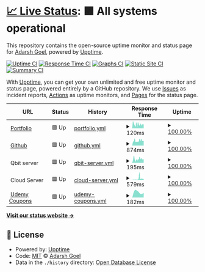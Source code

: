 # [📈 Live Status](https://status.itsadarsh.tech): <!--live status--> **🟩 All systems operational**

This repository contains the open-source uptime monitor and status page for [Adarsh Goel](https://itsadarsh.tech), powered by [Upptime](https://github.com/upptime/upptime).

[![Uptime CI](https://github.com/adarsh-goel/uptime/workflows/Uptime%20CI/badge.svg)](https://github.com/adarsh-goel/uptime/actions?query=workflow%3A%22Uptime+CI%22)
[![Response Time CI](https://github.com/adarsh-goel/uptime/workflows/Response%20Time%20CI/badge.svg)](https://github.com/adarsh-goel/uptime/actions?query=workflow%3A%22Response+Time+CI%22)
[![Graphs CI](https://github.com/adarsh-goel/uptime/workflows/Graphs%20CI/badge.svg)](https://github.com/adarsh-goel/uptime/actions?query=workflow%3A%22Graphs+CI%22)
[![Static Site CI](https://github.com/adarsh-goel/uptime/workflows/Static%20Site%20CI/badge.svg)](https://github.com/adarsh-goel/uptime/actions?query=workflow%3A%22Static+Site+CI%22)
[![Summary CI](https://github.com/adarsh-goel/uptime/workflows/Summary%20CI/badge.svg)](https://github.com/adarsh-goel/uptime/actions?query=workflow%3A%22Summary+CI%22)

With [Upptime](https://upptime.js.org), you can get your own unlimited and free uptime monitor and status page, powered entirely by a GitHub repository. We use [Issues](https://github.com/adarsh-goel/uptime/issues) as incident reports, [Actions](https://github.com/adarsh-goel/uptime/actions) as uptime monitors, and [Pages](https://status.itsadarsh.tech) for the status page.

<!--start: status pages-->
<!-- This summary is generated by Upptime (https://github.com/upptime/upptime) -->
<!-- Do not edit this manually, your changes will be overwritten -->
<!-- prettier-ignore -->
| URL | Status | History | Response Time | Uptime |
| --- | ------ | ------- | ------------- | ------ |
| <img alt="" src="https://favicons.githubusercontent.com/itsadarsh.tech" height="13"> [Portfolio](https://itsadarsh.tech) | 🟩 Up | [portfolio.yml](https://github.com/adarsh-goel/uptime/commits/HEAD/history/portfolio.yml) | <details><summary><img alt="Response time graph" src="./graphs/portfolio/response-time-week.png" height="20"> 120ms</summary><br><a href="https://status.itsadarsh.tech/history/portfolio"><img alt="Response time 135" src="https://img.shields.io/endpoint?url=https%3A%2F%2Fraw.githubusercontent.com%2Fadarsh-goel%2Fuptime%2FHEAD%2Fapi%2Fportfolio%2Fresponse-time.json"></a><br><a href="https://status.itsadarsh.tech/history/portfolio"><img alt="24-hour response time 31" src="https://img.shields.io/endpoint?url=https%3A%2F%2Fraw.githubusercontent.com%2Fadarsh-goel%2Fuptime%2FHEAD%2Fapi%2Fportfolio%2Fresponse-time-day.json"></a><br><a href="https://status.itsadarsh.tech/history/portfolio"><img alt="7-day response time 120" src="https://img.shields.io/endpoint?url=https%3A%2F%2Fraw.githubusercontent.com%2Fadarsh-goel%2Fuptime%2FHEAD%2Fapi%2Fportfolio%2Fresponse-time-week.json"></a><br><a href="https://status.itsadarsh.tech/history/portfolio"><img alt="30-day response time 135" src="https://img.shields.io/endpoint?url=https%3A%2F%2Fraw.githubusercontent.com%2Fadarsh-goel%2Fuptime%2FHEAD%2Fapi%2Fportfolio%2Fresponse-time-month.json"></a><br><a href="https://status.itsadarsh.tech/history/portfolio"><img alt="1-year response time 135" src="https://img.shields.io/endpoint?url=https%3A%2F%2Fraw.githubusercontent.com%2Fadarsh-goel%2Fuptime%2FHEAD%2Fapi%2Fportfolio%2Fresponse-time-year.json"></a></details> | <details><summary><a href="https://status.itsadarsh.tech/history/portfolio">100.00%</a></summary><a href="https://status.itsadarsh.tech/history/portfolio"><img alt="All-time uptime 100.00%" src="https://img.shields.io/endpoint?url=https%3A%2F%2Fraw.githubusercontent.com%2Fadarsh-goel%2Fuptime%2FHEAD%2Fapi%2Fportfolio%2Fuptime.json"></a><br><a href="https://status.itsadarsh.tech/history/portfolio"><img alt="24-hour uptime 100.00%" src="https://img.shields.io/endpoint?url=https%3A%2F%2Fraw.githubusercontent.com%2Fadarsh-goel%2Fuptime%2FHEAD%2Fapi%2Fportfolio%2Fuptime-day.json"></a><br><a href="https://status.itsadarsh.tech/history/portfolio"><img alt="7-day uptime 100.00%" src="https://img.shields.io/endpoint?url=https%3A%2F%2Fraw.githubusercontent.com%2Fadarsh-goel%2Fuptime%2FHEAD%2Fapi%2Fportfolio%2Fuptime-week.json"></a><br><a href="https://status.itsadarsh.tech/history/portfolio"><img alt="30-day uptime 100.00%" src="https://img.shields.io/endpoint?url=https%3A%2F%2Fraw.githubusercontent.com%2Fadarsh-goel%2Fuptime%2FHEAD%2Fapi%2Fportfolio%2Fuptime-month.json"></a><br><a href="https://status.itsadarsh.tech/history/portfolio"><img alt="1-year uptime 100.00%" src="https://img.shields.io/endpoint?url=https%3A%2F%2Fraw.githubusercontent.com%2Fadarsh-goel%2Fuptime%2FHEAD%2Fapi%2Fportfolio%2Fuptime-year.json"></a></details>
| <img alt="" src="https://favicons.githubusercontent.com/github.com" height="13"> [Github](https://github.com/adarsh-goel) | 🟩 Up | [github.yml](https://github.com/adarsh-goel/uptime/commits/HEAD/history/github.yml) | <details><summary><img alt="Response time graph" src="./graphs/github/response-time-week.png" height="20"> 874ms</summary><br><a href="https://status.itsadarsh.tech/history/github"><img alt="Response time 834" src="https://img.shields.io/endpoint?url=https%3A%2F%2Fraw.githubusercontent.com%2Fadarsh-goel%2Fuptime%2FHEAD%2Fapi%2Fgithub%2Fresponse-time.json"></a><br><a href="https://status.itsadarsh.tech/history/github"><img alt="24-hour response time 627" src="https://img.shields.io/endpoint?url=https%3A%2F%2Fraw.githubusercontent.com%2Fadarsh-goel%2Fuptime%2FHEAD%2Fapi%2Fgithub%2Fresponse-time-day.json"></a><br><a href="https://status.itsadarsh.tech/history/github"><img alt="7-day response time 874" src="https://img.shields.io/endpoint?url=https%3A%2F%2Fraw.githubusercontent.com%2Fadarsh-goel%2Fuptime%2FHEAD%2Fapi%2Fgithub%2Fresponse-time-week.json"></a><br><a href="https://status.itsadarsh.tech/history/github"><img alt="30-day response time 834" src="https://img.shields.io/endpoint?url=https%3A%2F%2Fraw.githubusercontent.com%2Fadarsh-goel%2Fuptime%2FHEAD%2Fapi%2Fgithub%2Fresponse-time-month.json"></a><br><a href="https://status.itsadarsh.tech/history/github"><img alt="1-year response time 834" src="https://img.shields.io/endpoint?url=https%3A%2F%2Fraw.githubusercontent.com%2Fadarsh-goel%2Fuptime%2FHEAD%2Fapi%2Fgithub%2Fresponse-time-year.json"></a></details> | <details><summary><a href="https://status.itsadarsh.tech/history/github">100.00%</a></summary><a href="https://status.itsadarsh.tech/history/github"><img alt="All-time uptime 100.00%" src="https://img.shields.io/endpoint?url=https%3A%2F%2Fraw.githubusercontent.com%2Fadarsh-goel%2Fuptime%2FHEAD%2Fapi%2Fgithub%2Fuptime.json"></a><br><a href="https://status.itsadarsh.tech/history/github"><img alt="24-hour uptime 100.00%" src="https://img.shields.io/endpoint?url=https%3A%2F%2Fraw.githubusercontent.com%2Fadarsh-goel%2Fuptime%2FHEAD%2Fapi%2Fgithub%2Fuptime-day.json"></a><br><a href="https://status.itsadarsh.tech/history/github"><img alt="7-day uptime 100.00%" src="https://img.shields.io/endpoint?url=https%3A%2F%2Fraw.githubusercontent.com%2Fadarsh-goel%2Fuptime%2FHEAD%2Fapi%2Fgithub%2Fuptime-week.json"></a><br><a href="https://status.itsadarsh.tech/history/github"><img alt="30-day uptime 100.00%" src="https://img.shields.io/endpoint?url=https%3A%2F%2Fraw.githubusercontent.com%2Fadarsh-goel%2Fuptime%2FHEAD%2Fapi%2Fgithub%2Fuptime-month.json"></a><br><a href="https://status.itsadarsh.tech/history/github"><img alt="1-year uptime 100.00%" src="https://img.shields.io/endpoint?url=https%3A%2F%2Fraw.githubusercontent.com%2Fadarsh-goel%2Fuptime%2FHEAD%2Fapi%2Fgithub%2Fuptime-year.json"></a></details>
| <img alt="" src="https://favicons.githubusercontent.com/null" height="13"> Qbit server | 🟩 Up | [qbit-server.yml](https://github.com/adarsh-goel/uptime/commits/HEAD/history/qbit-server.yml) | <details><summary><img alt="Response time graph" src="./graphs/qbit-server/response-time-week.png" height="20"> 195ms</summary><br><a href="https://status.itsadarsh.tech/history/qbit-server"><img alt="Response time 192" src="https://img.shields.io/endpoint?url=https%3A%2F%2Fraw.githubusercontent.com%2Fadarsh-goel%2Fuptime%2FHEAD%2Fapi%2Fqbit-server%2Fresponse-time.json"></a><br><a href="https://status.itsadarsh.tech/history/qbit-server"><img alt="24-hour response time 81" src="https://img.shields.io/endpoint?url=https%3A%2F%2Fraw.githubusercontent.com%2Fadarsh-goel%2Fuptime%2FHEAD%2Fapi%2Fqbit-server%2Fresponse-time-day.json"></a><br><a href="https://status.itsadarsh.tech/history/qbit-server"><img alt="7-day response time 195" src="https://img.shields.io/endpoint?url=https%3A%2F%2Fraw.githubusercontent.com%2Fadarsh-goel%2Fuptime%2FHEAD%2Fapi%2Fqbit-server%2Fresponse-time-week.json"></a><br><a href="https://status.itsadarsh.tech/history/qbit-server"><img alt="30-day response time 192" src="https://img.shields.io/endpoint?url=https%3A%2F%2Fraw.githubusercontent.com%2Fadarsh-goel%2Fuptime%2FHEAD%2Fapi%2Fqbit-server%2Fresponse-time-month.json"></a><br><a href="https://status.itsadarsh.tech/history/qbit-server"><img alt="1-year response time 192" src="https://img.shields.io/endpoint?url=https%3A%2F%2Fraw.githubusercontent.com%2Fadarsh-goel%2Fuptime%2FHEAD%2Fapi%2Fqbit-server%2Fresponse-time-year.json"></a></details> | <details><summary><a href="https://status.itsadarsh.tech/history/qbit-server">100.00%</a></summary><a href="https://status.itsadarsh.tech/history/qbit-server"><img alt="All-time uptime 100.00%" src="https://img.shields.io/endpoint?url=https%3A%2F%2Fraw.githubusercontent.com%2Fadarsh-goel%2Fuptime%2FHEAD%2Fapi%2Fqbit-server%2Fuptime.json"></a><br><a href="https://status.itsadarsh.tech/history/qbit-server"><img alt="24-hour uptime 100.00%" src="https://img.shields.io/endpoint?url=https%3A%2F%2Fraw.githubusercontent.com%2Fadarsh-goel%2Fuptime%2FHEAD%2Fapi%2Fqbit-server%2Fuptime-day.json"></a><br><a href="https://status.itsadarsh.tech/history/qbit-server"><img alt="7-day uptime 100.00%" src="https://img.shields.io/endpoint?url=https%3A%2F%2Fraw.githubusercontent.com%2Fadarsh-goel%2Fuptime%2FHEAD%2Fapi%2Fqbit-server%2Fuptime-week.json"></a><br><a href="https://status.itsadarsh.tech/history/qbit-server"><img alt="30-day uptime 100.00%" src="https://img.shields.io/endpoint?url=https%3A%2F%2Fraw.githubusercontent.com%2Fadarsh-goel%2Fuptime%2FHEAD%2Fapi%2Fqbit-server%2Fuptime-month.json"></a><br><a href="https://status.itsadarsh.tech/history/qbit-server"><img alt="1-year uptime 100.00%" src="https://img.shields.io/endpoint?url=https%3A%2F%2Fraw.githubusercontent.com%2Fadarsh-goel%2Fuptime%2FHEAD%2Fapi%2Fqbit-server%2Fuptime-year.json"></a></details>
| <img alt="" src="https://favicons.githubusercontent.com/null" height="13"> Cloud Server | 🟩 Up | [cloud-server.yml](https://github.com/adarsh-goel/uptime/commits/HEAD/history/cloud-server.yml) | <details><summary><img alt="Response time graph" src="./graphs/cloud-server/response-time-week.png" height="20"> 579ms</summary><br><a href="https://status.itsadarsh.tech/history/cloud-server"><img alt="Response time 418" src="https://img.shields.io/endpoint?url=https%3A%2F%2Fraw.githubusercontent.com%2Fadarsh-goel%2Fuptime%2FHEAD%2Fapi%2Fcloud-server%2Fresponse-time.json"></a><br><a href="https://status.itsadarsh.tech/history/cloud-server"><img alt="24-hour response time 266" src="https://img.shields.io/endpoint?url=https%3A%2F%2Fraw.githubusercontent.com%2Fadarsh-goel%2Fuptime%2FHEAD%2Fapi%2Fcloud-server%2Fresponse-time-day.json"></a><br><a href="https://status.itsadarsh.tech/history/cloud-server"><img alt="7-day response time 579" src="https://img.shields.io/endpoint?url=https%3A%2F%2Fraw.githubusercontent.com%2Fadarsh-goel%2Fuptime%2FHEAD%2Fapi%2Fcloud-server%2Fresponse-time-week.json"></a><br><a href="https://status.itsadarsh.tech/history/cloud-server"><img alt="30-day response time 418" src="https://img.shields.io/endpoint?url=https%3A%2F%2Fraw.githubusercontent.com%2Fadarsh-goel%2Fuptime%2FHEAD%2Fapi%2Fcloud-server%2Fresponse-time-month.json"></a><br><a href="https://status.itsadarsh.tech/history/cloud-server"><img alt="1-year response time 418" src="https://img.shields.io/endpoint?url=https%3A%2F%2Fraw.githubusercontent.com%2Fadarsh-goel%2Fuptime%2FHEAD%2Fapi%2Fcloud-server%2Fresponse-time-year.json"></a></details> | <details><summary><a href="https://status.itsadarsh.tech/history/cloud-server">100.00%</a></summary><a href="https://status.itsadarsh.tech/history/cloud-server"><img alt="All-time uptime 100.00%" src="https://img.shields.io/endpoint?url=https%3A%2F%2Fraw.githubusercontent.com%2Fadarsh-goel%2Fuptime%2FHEAD%2Fapi%2Fcloud-server%2Fuptime.json"></a><br><a href="https://status.itsadarsh.tech/history/cloud-server"><img alt="24-hour uptime 100.00%" src="https://img.shields.io/endpoint?url=https%3A%2F%2Fraw.githubusercontent.com%2Fadarsh-goel%2Fuptime%2FHEAD%2Fapi%2Fcloud-server%2Fuptime-day.json"></a><br><a href="https://status.itsadarsh.tech/history/cloud-server"><img alt="7-day uptime 100.00%" src="https://img.shields.io/endpoint?url=https%3A%2F%2Fraw.githubusercontent.com%2Fadarsh-goel%2Fuptime%2FHEAD%2Fapi%2Fcloud-server%2Fuptime-week.json"></a><br><a href="https://status.itsadarsh.tech/history/cloud-server"><img alt="30-day uptime 100.00%" src="https://img.shields.io/endpoint?url=https%3A%2F%2Fraw.githubusercontent.com%2Fadarsh-goel%2Fuptime%2FHEAD%2Fapi%2Fcloud-server%2Fuptime-month.json"></a><br><a href="https://status.itsadarsh.tech/history/cloud-server"><img alt="1-year uptime 100.00%" src="https://img.shields.io/endpoint?url=https%3A%2F%2Fraw.githubusercontent.com%2Fadarsh-goel%2Fuptime%2FHEAD%2Fapi%2Fcloud-server%2Fuptime-year.json"></a></details>
| <img alt="" src="https://favicons.githubusercontent.com/udemy.itsadarsh.tech" height="13"> [Udemy Coupons](https://udemy.itsadarsh.tech) | 🟩 Up | [udemy-coupons.yml](https://github.com/adarsh-goel/uptime/commits/HEAD/history/udemy-coupons.yml) | <details><summary><img alt="Response time graph" src="./graphs/udemy-coupons/response-time-week.png" height="20"> 182ms</summary><br><a href="https://status.itsadarsh.tech/history/udemy-coupons"><img alt="Response time 182" src="https://img.shields.io/endpoint?url=https%3A%2F%2Fraw.githubusercontent.com%2Fadarsh-goel%2Fuptime%2FHEAD%2Fapi%2Fudemy-coupons%2Fresponse-time.json"></a><br><a href="https://status.itsadarsh.tech/history/udemy-coupons"><img alt="24-hour response time 81" src="https://img.shields.io/endpoint?url=https%3A%2F%2Fraw.githubusercontent.com%2Fadarsh-goel%2Fuptime%2FHEAD%2Fapi%2Fudemy-coupons%2Fresponse-time-day.json"></a><br><a href="https://status.itsadarsh.tech/history/udemy-coupons"><img alt="7-day response time 182" src="https://img.shields.io/endpoint?url=https%3A%2F%2Fraw.githubusercontent.com%2Fadarsh-goel%2Fuptime%2FHEAD%2Fapi%2Fudemy-coupons%2Fresponse-time-week.json"></a><br><a href="https://status.itsadarsh.tech/history/udemy-coupons"><img alt="30-day response time 182" src="https://img.shields.io/endpoint?url=https%3A%2F%2Fraw.githubusercontent.com%2Fadarsh-goel%2Fuptime%2FHEAD%2Fapi%2Fudemy-coupons%2Fresponse-time-month.json"></a><br><a href="https://status.itsadarsh.tech/history/udemy-coupons"><img alt="1-year response time 182" src="https://img.shields.io/endpoint?url=https%3A%2F%2Fraw.githubusercontent.com%2Fadarsh-goel%2Fuptime%2FHEAD%2Fapi%2Fudemy-coupons%2Fresponse-time-year.json"></a></details> | <details><summary><a href="https://status.itsadarsh.tech/history/udemy-coupons">100.00%</a></summary><a href="https://status.itsadarsh.tech/history/udemy-coupons"><img alt="All-time uptime 100.00%" src="https://img.shields.io/endpoint?url=https%3A%2F%2Fraw.githubusercontent.com%2Fadarsh-goel%2Fuptime%2FHEAD%2Fapi%2Fudemy-coupons%2Fuptime.json"></a><br><a href="https://status.itsadarsh.tech/history/udemy-coupons"><img alt="24-hour uptime 100.00%" src="https://img.shields.io/endpoint?url=https%3A%2F%2Fraw.githubusercontent.com%2Fadarsh-goel%2Fuptime%2FHEAD%2Fapi%2Fudemy-coupons%2Fuptime-day.json"></a><br><a href="https://status.itsadarsh.tech/history/udemy-coupons"><img alt="7-day uptime 100.00%" src="https://img.shields.io/endpoint?url=https%3A%2F%2Fraw.githubusercontent.com%2Fadarsh-goel%2Fuptime%2FHEAD%2Fapi%2Fudemy-coupons%2Fuptime-week.json"></a><br><a href="https://status.itsadarsh.tech/history/udemy-coupons"><img alt="30-day uptime 100.00%" src="https://img.shields.io/endpoint?url=https%3A%2F%2Fraw.githubusercontent.com%2Fadarsh-goel%2Fuptime%2FHEAD%2Fapi%2Fudemy-coupons%2Fuptime-month.json"></a><br><a href="https://status.itsadarsh.tech/history/udemy-coupons"><img alt="1-year uptime 100.00%" src="https://img.shields.io/endpoint?url=https%3A%2F%2Fraw.githubusercontent.com%2Fadarsh-goel%2Fuptime%2FHEAD%2Fapi%2Fudemy-coupons%2Fuptime-year.json"></a></details>

<!--end: status pages-->

[**Visit our status website →**](https://status.itsadarsh.tech)

## 📄 License

- Powered by: [Upptime](https://github.com/upptime/upptime)
- Code: [MIT](./LICENSE) © [Adarsh Goel](https://itsadarsh.tech)
- Data in the `./history` directory: [Open Database License](https://opendatacommons.org/licenses/odbl/1-0/)
